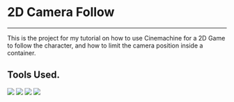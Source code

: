 # 2D Camera Follow
----
This is the project for my tutorial on how to use Cinemachine for a 2D Game to follow the character, and how to limit the camera position inside a container.

## Tools Used.
<p>
<img src="https://img.shields.io/badge/Rider-000000?style=for-the-badge&logo=Rider&logoColor=white)"/>
<img src="https://img.shields.io/badge/Unity-100000?style=for-the-badge&logo=unity&logoColor=white"/>
<img src="https://img.shields.io/badge/GIT-E44C30?style=for-the-badge&logo=git&logoColor=white"/>
<img src="https://img.shields.io/badge/C%23-239120?style=for-the-badge&logo=c-sharp&logoColor=white"></p>
